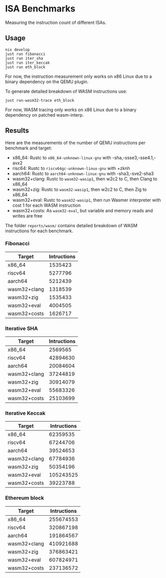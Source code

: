 # ISA Benchmarks

Measuring the instruction count of different ISAs.

## Usage

```
nix develop
just run fibonacci
just run iter_sha
just run iter_keccak
just run eth_block
```

For now, the instruction measurement only works on x86 Linux due to a binary dependency on the QEMU plugin.

To generate detailed breakdown of WASM instructions use:
```
just run-wasm32-trace eth_block
```

For now, WASM tracing only works on x86 Linux due to a binary dependency on patched wasm-interp.

## Results

Here are the measurements of the number of QEMU instructions per benchmark and target:
- x86_64: Rustc to `x86_64-unknown-linux-gnu` with -sha,-ssse3,-sse4.1,-avx2
- risc64: Rustc to `riscv64gc-unknown-linux-gnu` with +zknh
- aarch64: Rustc to `aarch64-unknown-linux-gnu` with -sha3,-sve2-sha3
- wasm32+clang: Rustc to `wasm32-wasip1`, then w2c2 to C, then Clang to x86_64
- wasm32+zig:   Rustc to `wasm32-wasip1`, then w2c2 to C, then Zig to x86_64
- wasm32+eval:  Rustc to `wasm32-wasip1`, then run Wasmer interpreter with cost 1 for each WASM instruction
- wasm32+costs: As `wasm32-eval`, but variable and memory reads and writes are free

The folder `reports/wasm/` contains detailed breakdown of WASM instructions for each benchmark.

### Fibonacci

|Target      |Intructions|
|------      |---------  |
|x86_64      | 1535423   |
|riscv64     | 5277796   |
|aarch64     | 5212439   |
|wasm32+clang| 1318539   |
|wasm32+zig  | 1535433   |
|wasm32+eval | 4004505   |
|wasm32+costs| 1626717  |

### Iterative SHA

|Target      |Intructions|
|-------     |---------  |
|x86_64      |  2569565  |
|riscv64     | 42894630  |
|aarch64     | 20084604  |
|wasm32+clang| 37244819  |
|wasm32+zig  | 30914079  |
|wasm32+eval | 55683326  |
|wasm32+costs| 25103699  |

### Iterative Keccak

|Target      |Intructions|
|-------     |---------  |
|x86_64      | 62359535  |
|riscv64     | 67244706  |
|aarch64     | 39524653  |
|wasm32+clang| 67784936  |
|wasm32+zig  | 50354196  |
|wasm32+eval |105243525  |
|wasm32+costs| 39223788  |


### Ethereum block

|Target      |Intructions|
|------      |---------  |
|x86_64      | 255674553 |
|riscv64     | 320867198 |
|aarch64     | 191864567 |
|wasm32+clang| 410921688 |
|wasm32+zig  | 376863421 |
|wasm32+eval | 607824971 |
|wasm32+costs| 237136572 |
